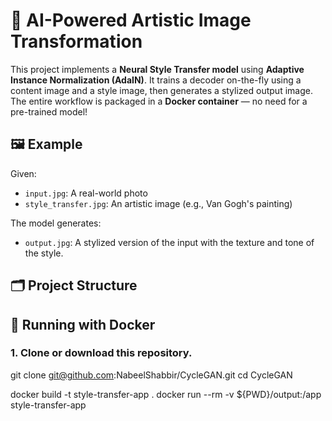 # 🎨 AI-Powered Artistic Image Transformation

This project implements a **Neural Style Transfer model** using **Adaptive Instance Normalization (AdaIN)**. It trains a decoder on-the-fly using a content image and a style image, then generates a stylized output image. The entire workflow is packaged in a **Docker container** — no need for a pre-trained model!

## 🖼️ Example

Given:
- `input.jpg`: A real-world photo
- `style_transfer.jpg`: An artistic image (e.g., Van Gogh's painting)

The model generates:
- `output.jpg`: A stylized version of the input with the texture and tone of the style.

## 🗂 Project Structure


## 🚀 Running with Docker

### 1. Clone or download this repository.

git clone git@github.com:NabeelShabbir/CycleGAN.git
cd CycleGAN

docker build -t style-transfer-app .
docker run --rm -v ${PWD}/output:/app style-transfer-app

